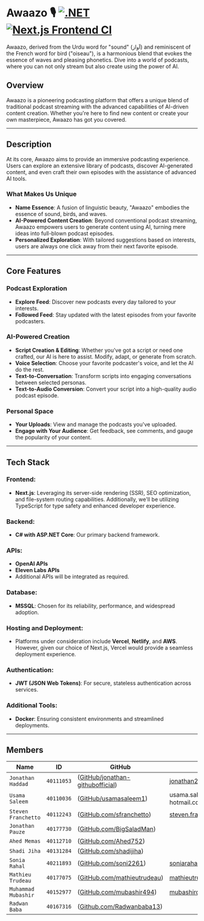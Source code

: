 

# Awaazo 🎙️ [![.NET](https://github.com/jonathan-githubofficial/awaazo/actions/workflows/backend.yml/badge.svg?branch=main)](https://github.com/jonathan-githubofficial/awaazo/actions/workflows/backend.yml) [![Next.js Frontend CI](https://github.com/jonathan-githubofficial/awaazo/actions/workflows/frontend.yml/badge.svg)](https://github.com/jonathan-githubofficial/awaazo/actions/workflows/frontend.yml)

Awaazo, derived from the Urdu word for "sound" (آواز) and reminiscent of the French word for bird ("oiseau"), is a harmonious blend that evokes the essence of waves and pleasing phonetics. Dive into a world of podcasts, where you can not only stream but also create using the power of AI.



## Overview

Awaazo is a pioneering podcasting platform that offers a unique blend of traditional podcast streaming with the advanced capabilities of AI-driven content creation. Whether you're here to find new content or create your own masterpiece, Awaazo has got you covered.

---
## Description

At its core, Awaazo aims to provide an immersive podcasting experience. Users can explore an extensive library of podcasts, discover AI-generated content, and even craft their own episodes with the assistance of advanced AI tools.

### What Makes Us Unique

- **Name Essence**: A fusion of linguistic beauty, "Awaazo" embodies the essence of sound, birds, and waves.
- **AI-Powered Content Creation**: Beyond conventional podcast streaming, Awaazo empowers users to generate content using AI, turning mere ideas into full-blown podcast episodes.
- **Personalized Exploration**: With tailored suggestions based on interests, users are always one click away from their next favorite episode.
---
## Core Features

### Podcast Exploration
- **Explore Feed**: Discover new podcasts every day tailored to your interests.
- **Followed Feed**: Stay updated with the latest episodes from your favorite podcasters.

### AI-Powered Creation
- **Script Creation & Editing**: Whether you've got a script or need one crafted, our AI is here to assist. Modify, adapt, or generate from scratch.
- **Voice Selection**: Choose your favorite podcaster's voice, and let the AI do the rest.
- **Text-to-Conversation**: Transform scripts into engaging conversations between selected personas.
- **Text-to-Audio Conversion**: Convert your script into a high-quality audio podcast episode.

### Personal Space
- **Your Uploads**: View and manage the podcasts you've uploaded.
- **Engage with Your Audience**: Get feedback, see comments, and gauge the popularity of your content.


---

## Tech Stack

### Frontend:
- **Next.js**: Leveraging its server-side rendering (SSR), SEO optimization, and file-system routing capabilities. Additionally, we'll be utilizing TypeScript for type safety and enhanced developer experience.

### Backend:
- **C# with ASP.NET Core**: Our primary backend framework.

### APIs:
- **OpenAI APIs**
- **Eleven Labs APIs**
- Additional APIs will be integrated as required.

### Database:
- **MSSQL**: Chosen for its reliability, performance, and widespread adoption.

### Hosting and Deployment:
- Platforms under consideration include **Vercel**, **Netlify**, and **AWS**. However, given our choice of Next.js, Vercel would provide a seamless deployment experience.

### Authentication:
- **JWT (JSON Web Tokens)**: For secure, stateless authentication across services.

### Additional Tools:
- **Docker**: Ensuring consistent environments and streamlined deployments.

---

## Members



|   Name   | ID      | GitHub   | Email  
| ------------- | ------------- | --------    | -------- |
| `Jonathan Haddad`         | `40111053`         | ([GitHub/jonathan-githubofficial](https://github.com/jonathan-githubofficial))   | jonathan200023@gmail.com
| `Usama Saleem`         | `40110036`         | ([GitHub/usamasaleem1](https://github.com/usamasaleem1))   | usama.saleem [at] hotmail.com
| `Steven Franchetto`         | `40112243`         | ([GitHub.com/sfranchetto](https://github.com/sfranchetto))   | steven.franchetto@gmail.com
| `Jonathan Pauze`         | `40177730`         | ([GitHub.com/BigSaladMan](https://github.com/BigSaladMan))   | 
| `Ahed Memas`         | `40112710`         | ([GitHub.com/Ahed752](https://github.com/Ahed752))   | 
| `Shadi Jiha`         | `40131284`         | ([GitHub.com/shadijiha](https://github.com/shadijiha))   | 
| `Sonia Rahal`         | `40211893`         | ([GitHub.com/soni2261](https://github.com/soni2261))   | soniarahal20@gmail.com
| `Mathieu Trudeau`         | `40177075`         | ([GitHub.com/mathieutrudeau](https://github.com/mathieutrudeau))   | mathieutrudeau11@gmail.com
| `Muhammad Mubashir`         | `40152977`         | ([GitHub.com/mubashir494](https://github.com/mubashir494))   |  mubashirqbl@gmail.com
| `Radwan Baba`         | `40167316`         | ([Github.com/Radwanbaba13](https://github.com/Radwanbaba13))   |  

